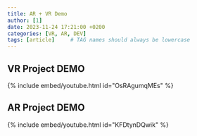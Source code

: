 ```yaml
---
title: AR + VR Demo
author: [1]
date: 2023-11-24 17:21:00 +0200
categories: [VR, AR, DEV]
tags: [article]     # TAG names should always be lowercase
---
```


## VR Project DEMO

{% include embed/youtube.html id="OsRAgumqMEs" %}

## AR Project DEMO

{% include embed/youtube.html id="KFDtynDQwik" %}